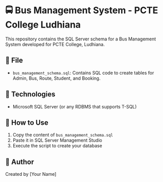 

# 🚍 Bus Management System - PCTE College Ludhiana

This repository contains the SQL Server schema for a Bus Management System developed for PCTE College, Ludhiana.

## 📄 File

- `bus_management_schema.sql`: Contains SQL code to create tables for Admin, Bus, Route, Student, and Booking.

## 🧠 Technologies

- Microsoft SQL Server (or any RDBMS that supports T-SQL)

## 🚀 How to Use

1. Copy the content of `bus_management_schema.sql`
2. Paste it in SQL Server Management Studio
3. Execute the script to create your database

## 📌 Author

Created by [Your Name]
